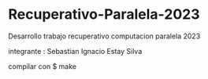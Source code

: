 # Recuperativo-Paralela-2023
Desarrollo trabajo recuperativo computacion paralela 2023

integrante : Sebastian Ignacio Estay Silva

compilar con
$ make
